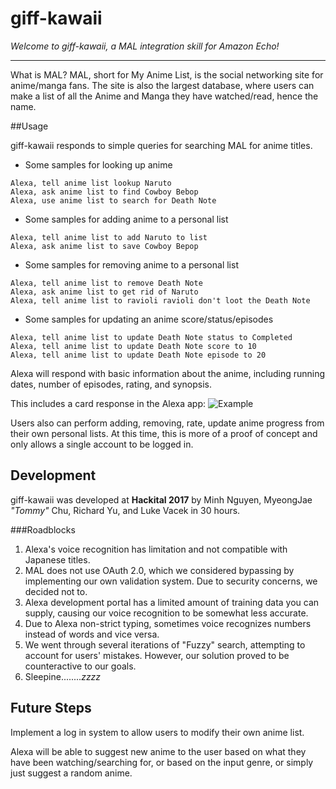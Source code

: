 # giff-kawaii

*Welcome to giff-kawaii, a MAL integration skill for Amazon Echo!*
___
What is MAL?
MAL, short for My Anime List, is the social networking site for anime/manga fans.  The site is also the largest database, where users can make a list of all the Anime and Manga they have watched/read, hence the name.


##Usage

giff-kawaii responds to simple queries for searching MAL for anime titles.

 - Some samples for looking up anime
 ```
 Alexa, tell anime list lookup Naruto
 Alexa, ask anime list to find Cowboy Bebop
 Alexa, use anime list to search for Death Note   
 ```
    
 - Some samples for adding anime to a personal list
 ```
 Alexa, tell anime list to add Naruto to list
 Alexa, ask anime list to save Cowboy Bepop
 ```
 
 - Some samples for removing anime to a personal list
 ```
 Alexa, tell anime list to remove Death Note 
 Alexa, ask anime list to get rid of Naruto
 Alexa, tell anime list to ravioli ravioli don't loot the Death Note
 ```
 - Some samples for updating an anime score/status/episodes
 
 ```
 Alexa, tell anime list to update Death Note status to Completed
 Alexa, tell anime list to update Death Note score to 10
 Alexa, tell anime list to update Death Note episode to 20
 ```

Alexa will respond with basic information about the anime, including running dates, number of episodes, rating, and synopsis.

This includes a card response in the Alexa app: 
![Example](https://raw.githubusercontent.com/mistmurk/giff-kawaii/master/img/AlexaCard.png)

Users also can perform adding, removing, rate, update anime progress from their own personal lists.  At this time, this is more of a proof of concept and only allows a single account to be logged in.

## Development

giff-kawaii was developed at **Hackital 2017** by Minh Nguyen, MyeongJae *"Tommy"* Chu, Richard Yu, and Luke Vacek in 30 hours.

###Roadblocks
1. Alexa's voice recognition has limitation and not compatible with Japanese titles.
2.  MAL does not use OAuth 2.0, which we considered bypassing by implementing our own validation system.  Due to security concerns, we decided not to.
3.  Alexa development portal has a limited amount of training data you can supply, causing our voice recognition to be somewhat less accurate.
4. Due to Alexa non-strict typing, sometimes voice recognizes numbers instead of words and vice versa.
5. We went through several iterations of "Fuzzy" search, attempting to account for users' mistakes.  However, our solution proved to be counteractive to our goals.
5. Sleepine........*zzzz*


## Future Steps

Implement a log in system to allow users to modify their own anime list.

Alexa will be able to suggest new anime to the user based on what they have been watching/searching for, or based on the input genre, or simply just suggest a random anime.
